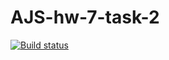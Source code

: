 # AJS-hw-7-task-2
[![Build status](https://ci.appveyor.com/api/projects/status/fy7piw2s778wqau8?svg=true)](https://ci.appveyor.com/project/ChumakovaAnna/ajs-hw-7-task-2)
